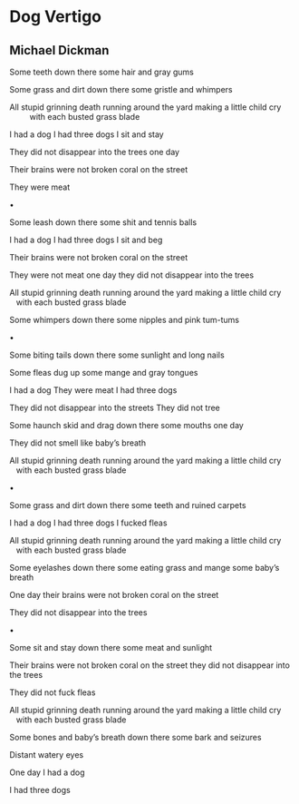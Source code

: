 # Dog Vertigo
## Michael Dickman
Some teeth down there
some hair and gray
gums

Some grass and dirt
down there some gristle
and whimpers

All stupid grinning death running around the yard making a little child cry
         with each busted grass blade

I had a dog
I had three dogs
I sit and stay

They did not disappear into
the trees one day

Their brains were not broken coral on the street

They were meat


•


Some leash
down there some shit
and tennis balls

I had a dog
I had three dogs
I sit and beg

Their brains were not broken coral on the street

They were not meat
one day they did not disappear
into the trees

All stupid grinning death running around the yard making a little child cry
         with each busted grass blade

Some whimpers
down there some nipples
and pink tum-tums


•


Some biting tails
down there some sunlight
and long nails

Some fleas dug up some mange and gray tongues

I had a dog
They were meat
I had three dogs

They did not disappear into the streets
They did not tree

Some haunch skid
and drag down there some
mouths one day

They did not smell like baby’s breath

All stupid grinning death running around the yard making a little child cry
         with each busted grass blade


•


Some grass and dirt
down there some teeth and
ruined carpets

I had a dog
I had three dogs
I fucked fleas

All stupid grinning death running around the yard making a little child cry
         with each busted grass blade

Some eyelashes
down there some eating grass
and mange some
baby’s breath

One day their brains were not broken
coral on the street

They did not disappear into the trees


•

Some sit and stay
down there some meat
and sunlight

Their brains were not
broken coral on the street they
did not disappear into
the trees

They did not fuck fleas

All stupid grinning death running around the yard making a little child cry
         with each busted grass blade

Some bones and baby’s breath down there
some bark and seizures

Distant watery eyes

One day I had a dog

I had three dogs